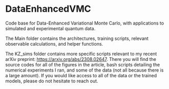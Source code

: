 # DataEnhancedVMC
Code base for Data-Enhanced Variational Monte Carlo, with applications to simulated and experimental quantum data.

The Main folder contains the architectures, training scripts, relevant observable calculations, and helper functions.

The KZ_sims folder contains more specific scripts relevant to my recent arXiv preprint: https://arxiv.org/abs/2308.02647. There you will find the source codes for all of the figures in the article, bash scripts detailing the numerical experiments I ran, and some of the data (not all because there is a large amount). If you would like access to all of the data or the trained models, please do not hesitate to reach out. 
